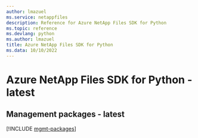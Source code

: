 ```yaml
---
author: lmazuel
ms.service: netappfiles
description: Reference for Azure NetApp Files SDK for Python
ms.topic: reference
ms.devlang: python
ms.author: lmazuel
title: Azure NetApp Files SDK for Python
ms.data: 10/10/2022
---
```

# Azure NetApp Files SDK for Python - latest

## Management packages - latest
[!INCLUDE [mgmt-packages](netapp-files-mgmt-index.md)]